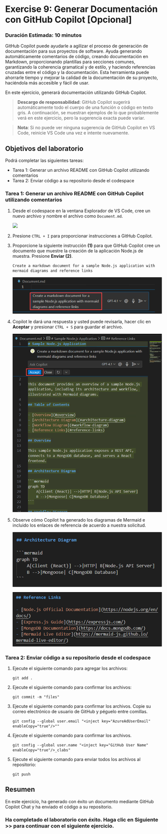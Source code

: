 # Exercise 9: Generar Documentación con GitHub Copilot [Opcional]

### Duración Estimada: 10 minutos

GitHub Copilot puede ayudarle a agilizar el proceso de generación de documentación para sus proyectos de software. Ayuda generando automáticamente comentarios de código, creando documentación en Markdown, proporcionando plantillas para secciones comunes, garantizando la coherencia gramatical y de estilo, y haciendo referencias cruzadas entre el código y la documentación. Esta herramienta puede ahorrarle tiempo y mejorar la calidad de la documentación de su proyecto, haciéndola más accesible y fácil de usar.

En este ejercicio, generará documentación utilizando GitHub Copilot.

>**Descargo de responsabilidad**: GitHub Copilot sugerirá automáticamente todo el cuerpo de una función o código en texto gris. A continuación, se muestran ejemplos de lo que probablemente verá en este ejercicio, pero la sugerencia exacta puede variar.

>**Nota**: Si no puede ver ninguna sugerencia de GitHub Copilot en VS Code, reinicie VS Code una vez e intente nuevamente.

## Objetivos del laboratorio

Podrá completar las siguientes tareas:

- Tarea 1: Generar un archivo README con GitHub Copilot utilizando comentarios
- Tarea 2: Enviar código a su repositorio desde el codespace

### Tarea 1: Generar un archivo README con GitHub Copilot utilizando comentarios

1. Desde el codespace en la ventana Explorador de VS Code, cree un nuevo archivo y nombre el archivo como `Document.md`.

    ![](../media/chat-code-new.png)

1. Presione `CTRL + I` para proporcionar instrucciones a GitHub Copilot.

1. Proporcione la siguiente instrucción **(1)** para que GitHub Copilot cree un documento que muestre la creación de la aplicación Node.js de muestra. Presione **Enviar (2)**.

    ```
    Create a markdown document for a sample Node.js application with mermaid diagrams and reference links
    ```

   ![](../media/E9T1S3-0807.png)

1. Copilot le dará una respuesta y usted puede revisarla, hacer clic en **Aceptar** y presionar `CTRL + S` para guardar el archivo. 

   ![](../media/E9T1S4-0807.png)

1. Observe cómo Copilot ha generado los diagramas de Mermaid e incluido los enlaces de referencia de acuerdo a nuestra solicitud.

    ![](../media/E9T1S5.1-0807.png)
    
    ![](../media/E9T1S5.2-0807.png)

### Tarea 2: Enviar código a su repositorio desde el codespace

1. Ejecute el siguiente comando para agregar los archivos:

    ```
    git add .
    ```

1. Ejecute el siguiente comando para confirmar los archivos:

    ```
    git commit -m "files"
    ```
1. Ejecute el siguiente comando para confirmar los archivos. Copie su correo electrónico de usuario de GitHub y péguelo entre comillas.

    ```
    git config --global user.email "<inject key="AzureAdUserEmail" enableCopy="true"/>""
    ```

1. Ejecute el siguiente comando para confirmar los archivos.

    ```
    git config --global user.name "<inject key="GitHub User Name" enableCopy="true"/>_clabs"
    ```

1. Ejecute el siguiente comando para enviar todos los archivos al repositorio:

    ```
    git push
    ```

## Resumen

En este ejercicio, ha generado con éxito un documento mediante GitHub Copilot Chat y ha enviado el código a su repositorio.

### Ha completado el laboratorio con éxito. Haga clic en **Siguiente >>** para continuar con el siguiente ejercicio.
